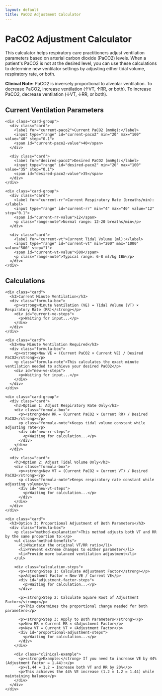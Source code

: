 ```yaml
---
layout: default
title: PaCO2 Adjustment Calculator
---
```

<script src="https://polyfill.io/v3/polyfill.min.js?features=es6"></script>
<script id="MathJax-script" async src="https://cdn.jsdelivr.net/npm/mathjax@3/es5/tex-mml-chtml.js"></script>

<div class="container">
  <div class="intro">
    <h1>PaCO2 Adjustment Calculator</h1>
    <p>This calculator helps respiratory care practitioners adjust ventilation parameters based on arterial carbon dioxide (PaCO2) levels. When a patient's PaCO2 is not at the desired level, you can use these calculations to determine new ventilator settings by adjusting either tidal volume, respiratory rate, or both.</p>
    <p class="clinical-note"><strong>Clinical Note:</strong> PaCO2 is inversely proportional to alveolar ventilation. To decrease PaCO2, increase ventilation (↑VT, ↑RR, or both). To increase PaCO2, decrease ventilation (↓VT, ↓RR, or both).</p>
  </div>

  <div class="section">
    <h2>Current Ventilation Parameters</h2>
    
    <div class="card-group">
      <div class="card">
        <label for="current-paco2">Current PaCO2 (mmHg):</label>
        <input type="range" id="current-paco2" min="20" max="100" value="40" step="0.1">
        <span id="current-paco2-value">40</span>
      </div>
      
      <div class="card">
        <label for="desired-paco2">Desired PaCO2 (mmHg):</label>
        <input type="range" id="desired-paco2" min="20" max="100" value="35" step="0.1">
        <span id="desired-paco2-value">35</span>
      </div>
    </div>

    <div class="card-group">
      <div class="card">
        <label for="current-rr">Current Respiratory Rate (breaths/min):</label>
        <input type="range" id="current-rr" min="4" max="40" value="12" step="0.1">
        <span id="current-rr-value">12</span>
        <p class="range-note">Normal range: 12-20 breaths/min</p>
      </div>
      
      <div class="card">
        <label for="current-vt">Current Tidal Volume (ml):</label>
        <input type="range" id="current-vt" min="200" max="1000" value="500" step="1">
        <span id="current-vt-value">500</span>
        <p class="range-note">Typical range: 6-8 ml/kg IBW</p>
      </div>
    </div>
  </div>

  <div class="section">
    <h2>Calculations</h2>
    
    <div class="card">
      <h3>Current Minute Ventilation</h3>
      <div class="formula-box">
        <p><strong>Minute Ventilation (VE) = Tidal Volume (VT) × Respiratory Rate (RR)</strong></p>
        <div id="current-ve-steps">
          <p>Waiting for input...</p>
        </div>
      </div>
    </div>

    <div class="card">
      <h3>New Minute Ventilation Required</h3>
      <div class="formula-box">
        <p><strong>New VE = (Current PaCO2 × Current VE) / Desired PaCO2</strong></p>
        <p class="formula-note">This calculates the exact minute ventilation needed to achieve your desired PaCO2</p>
        <div id="new-ve-steps">
          <p>Waiting for input...</p>
        </div>
      </div>
    </div>

    <div class="card-group">
      <div class="card">
        <h3>Option 1: Adjust Respiratory Rate Only</h3>
        <div class="formula-box">
          <p><strong>New RR = (Current PaCO2 × Current RR) / Desired PaCO2</strong></p>
          <p class="formula-note">Keeps tidal volume constant while adjusting rate</p>
          <div id="new-rr-steps">
            <p>Waiting for calculation...</p>
          </div>
        </div>
      </div>

      <div class="card">
        <h3>Option 2: Adjust Tidal Volume Only</h3>
        <div class="formula-box">
          <p><strong>New VT = (Current PaCO2 × Current VT) / Desired PaCO2</strong></p>
          <p class="formula-note">Keeps respiratory rate constant while adjusting volume</p>
          <div id="new-vt-steps">
            <p>Waiting for calculation...</p>
          </div>
        </div>
      </div>
    </div>

    <div class="card">
      <h3>Option 3: Proportional Adjustment of Both Parameters</h3>
      <div class="formula-box">
        <p class="method-explanation">This method adjusts both VT and RR by the same proportion to:</p>
        <ul class="method-benefits">
          <li>Maintain the original VT/RR ratio</li>
          <li>Prevent extreme changes to either parameter</li>
          <li>Provide more balanced ventilation adjustment</li>
        </ul>
        
        <div class="calculation-steps">
          <p><strong>Step 1: Calculate Adjustment Factor</strong></p>
          <p>Adjustment Factor = New VE / Current VE</p>
          <div id="adjustment-factor-steps">
            <p>Waiting for calculation...</p>
          </div>
          
          <p><strong>Step 2: Calculate Square Root of Adjustment Factor</strong></p>
          <p>This determines the proportional change needed for both parameters</p>
          
          <p><strong>Step 3: Apply to Both Parameters</strong></p>
          <p>New RR = Current RR × √Adjustment Factor</p>
          <p>New VT = Current VT × √Adjustment Factor</p>
          <div id="proportional-adjustment-steps">
            <p>Waiting for calculation...</p>
          </div>
        </div>
        
        <div class="clinical-example">
          <p><strong>Example:</strong> If you need to increase VE by 44% (Adjustment Factor = 1.44):</p>
          <p>√1.44 = 1.2 → Increase both VT and RR by 20%</p>
          <p>This achieves the 44% VE increase (1.2 × 1.2 = 1.44) while maintaining balance</p>
        </div>
      </div>
    </div>
  </div>
</div>

<script src="{{ '/info/js/paCO2-calculator.js' | relative_url }}"></script>
